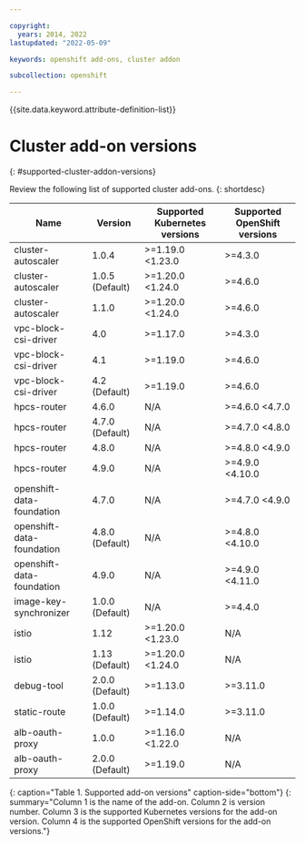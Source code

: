 ```yaml
---

copyright: 
  years: 2014, 2022
lastupdated: "2022-05-09"

keywords: openshift add-ons, cluster addon

subcollection: openshift

---
```


{{site.data.keyword.attribute-definition-list}}

# Cluster add-on versions
{: #supported-cluster-addon-versions}

Review the following list of supported cluster add-ons.
{: shortdesc}

| Name | Version | Supported Kubernetes versions | Supported OpenShift versions |
| --- | --- | --- | --- |
| cluster-autoscaler | 1.0.4  | >=1.19.0 <1.23.0 | >=4.3.0 |
| cluster-autoscaler | 1.0.5 (Default) | >=1.20.0 <1.24.0 | >=4.6.0 |
| cluster-autoscaler | 1.1.0  | >=1.20.0 <1.24.0 | >=4.6.0 |
| vpc-block-csi-driver | 4.0  | >=1.17.0 | >=4.3.0 |
| vpc-block-csi-driver | 4.1  | >=1.19.0 | >=4.6.0 |
| vpc-block-csi-driver | 4.2 (Default) | >=1.19.0 | >=4.6.0 |
| hpcs-router | 4.6.0  |  N/A  | >=4.6.0 <4.7.0 |
| hpcs-router | 4.7.0 (Default) |  N/A  | >=4.7.0 <4.8.0 |
| hpcs-router | 4.8.0  |  N/A  | >=4.8.0 <4.9.0 |
| hpcs-router | 4.9.0  |  N/A  | >=4.9.0 <4.10.0 |
| openshift-data-foundation | 4.7.0  |  N/A  | >=4.7.0 <4.9.0 |
| openshift-data-foundation | 4.8.0 (Default) |  N/A  | >=4.8.0 <4.10.0 |
| openshift-data-foundation | 4.9.0  |  N/A  | >=4.9.0 <4.11.0 |
| image-key-synchronizer | 1.0.0 (Default) |  N/A  | >=4.4.0 |
| istio | 1.12  | >=1.20.0 <1.23.0 |  N/A  |
| istio | 1.13 (Default) | >=1.20.0 <1.24.0 |  N/A  |
| debug-tool | 2.0.0 (Default) | >=1.13.0 | >=3.11.0 |
| static-route | 1.0.0 (Default) | >=1.14.0 | >=3.11.0 |
| alb-oauth-proxy | 1.0.0  | >=1.16.0 <1.22.0 |  N/A  |
| alb-oauth-proxy | 2.0.0 (Default) | >=1.19.0 |  N/A  |
{: caption="Table 1. Supported add-on versions" caption-side="bottom"}
{: summary="Column 1 is the name of the add-on. Column 2 is version number. Column 3 is the supported Kubernetes versions for the add-on version. Column 4 is the supported OpenShift versions for the add-on versions."}


